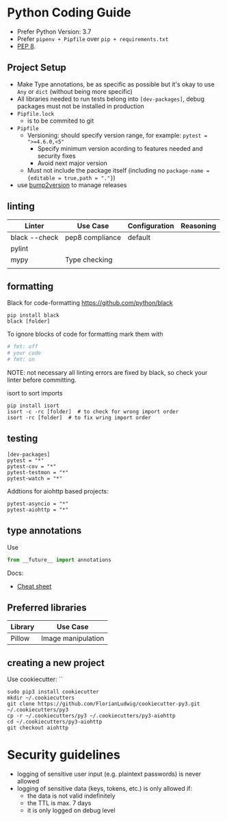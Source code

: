 # Python Coding Guide

* Prefer Python Version: 3.7
* Prefer `pipenv + Pipfile` over `pip + requirements.txt`
* [PEP 8](https://www.python.org/dev/peps/pep-0008/).

## Project Setup

* Make Type annotations, be as specific as possible but it's okay to use `Any` or `dict` (without being more specific)
* All libraries needed to run tests belong into `[dev-packages]`, debug packages must not be installed in production
* `Pipfile.lock`
  * is to be commited to git
* `Pipfile`
  * Versioning: should specify version range, for example: `pytest = ">=4.6.0,<5"`
    * Specify minimum version acording to features needed and security fixes
    * Avoid next major version
  * Must not include the package itself (including no `package-name = {editable = true,path = "."}`)
* use [bump2version](https://github.com/c4urself/bump2version) to manage releases

## linting

| Linter        | Use Case        | Configuration | Reasoning |
| ------------- | --------------- | ------------- | --------- |
| black --check | pep8 compliance | default       |           |
| pylint        |                 |               |           |
| mypy          | Type checking   |               |           |
|               |                 |               |           |

## formatting

Black for code-formatting
https://github.com/python/black

```
pip install black
black [folder]
```

To ignore blocks of code for formatting mark them with

```python
# fmt: off
# your code
# fmt: on
```

NOTE: not necessary all linting errors are fixed by black, so check your linter before committing.

isort to sort imports

```
pip install isort
isort -c -rc [folder]  # to check for wrong import order
isort -rc [folder]  # to fix wring import order
```

## testing

```
[dev-packages]
pytest = "*"
pytest-cov = "*"
pytest-testmon = "*"
pytest-watch = "*"
```

Addtions for aiohttp based projects:

```
pytest-asyncio = "*"
pytest-aiohttp = "*"
```

## type annotations

Use

```python
from __future__ import annotations
```

Docs:

* [Cheat sheet](https://mypy.readthedocs.io/en/latest/cheat_sheet_py3.html)

## Preferred libraries

| Library | Use Case           |
| ------- | ------------------ |
| Pillow  | Image manipulation |

## creating a new project

  Use cookiecutter: ``

```
sudo pip3 install cookiecutter
mkdir ~/.cookiecutters
git clone https://github.com/FlorianLudwig/cookiecutter-py3.git ~/.cookiecutters/py3
cp -r ~/.cookiecutters/py3 ~/.cookiecutters/py3-aiohttp
cd ~/.cookiecutters/py3-aiohttp
git checkout aiohttp
```

# Security guidelines

* logging of sensitive user input (e.g. plaintext passwords) is never allowed
* logging of sensitive data (keys, tokens, etc.) is only allowed if:
  * the data is not valid indefinitely
  * the TTL is max. 7 days
  * it is only logged on debug level
